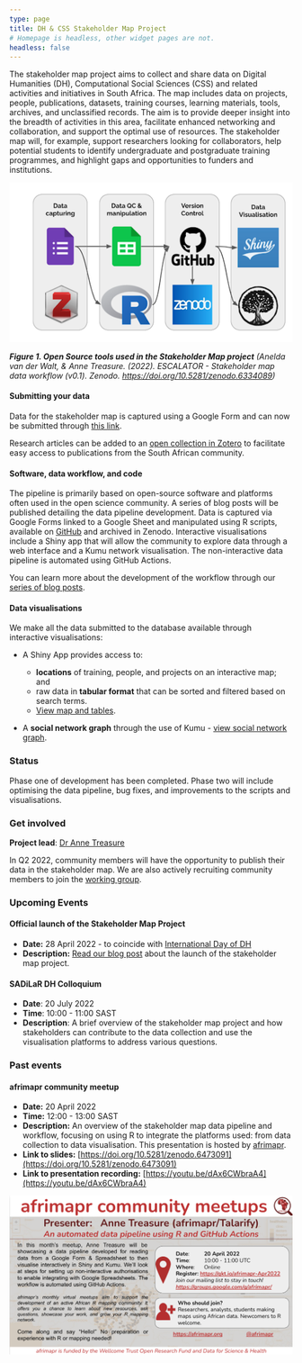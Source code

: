 ```yaml
---
type: page
title: DH & CSS Stakeholder Map Project
# Homepage is headless, other widget pages are not.
headless: false
---
```


The stakeholder map project aims to collect and share data on Digital Humanities (DH), Computational Social Sciences (CSS) and related activities and initiatives in South Africa. The map includes data on projects, people, publications, datasets, training courses, learning materials, tools, archives, and unclassified records.  The aim is to provide deeper insight into the breadth of activities in this area, facilitate enhanced networking and collaboration, and support the optimal use of resources. The stakeholder map will, for example, support researchers looking for collaborators, help potential students to identify undergraduate and postgraduate training programmes, and highlight gaps and opportunities to funders and institutions.

<a href="https://doi.org/10.5281/zenodo.6334088"><img src="stakeholder_map_workflow.png"></a>

<em>**Figure 1. Open Source tools used in the Stakeholder Map project** (Anelda van der Walt, & Anne Treasure. (2022). ESCALATOR - Stakeholder map data workflow (v0.1). Zenodo. https://doi.org/10.5281/zenodo.6334089)</em>

#### Submitting your data
 
Data for the stakeholder map is captured using a Google Form and can now be submitted through [this link](https://docs.google.com/forms/d/e/1FAIpQLSeQ4jwaOWP1KPaxo2Kb6DnrqspUs_68Etuh_dQO_-pgCMtpKg/viewform?usp=sf_link). 

Research articles can be added to an [open collection in Zotero](https://www.zotero.org/groups/3866799/dhcssza) to facilitate easy access to publications from the South African community.

#### Software, data workflow, and code

The pipeline is primarily based on open-source software and platforms often used in the open science community. A series of blog posts will be published detailing the data pipeline development. Data is captured via Google Forms linked to a Google Sheet and manipulated using R scripts, available on [GitHub](https://github.com/DHCSSza/stakeholder_map/) and archived in Zenodo. Interactive visualisations include a Shiny app that will allow the community to explore data through a web interface and a Kumu network visualisation. The non-interactive data pipeline is automated using GitHub Actions. 

You can learn more about the development of the workflow through our [series of blog posts](../post/2022/04/intro-stakeholdermap-workflow/). 


#### Data visualisations

We make all the data submitted to the database available through interactive visualisations:
- A Shiny App provides access to:
  - **locations** of training, people, and projects on an interactive map; and
  - raw data in **tabular format** that can be sorted and filtered based on search terms.
  - [View map and tables](../stakeholder-map/#shiny-map).
  
- A **social network graph** through the use of Kumu - [view social network graph](../stakeholder-map/#kumu-map).




### Status

Phase one of development has been completed. Phase two will include optimising the data pipeline, bug fixes, and improvements to the scripts and visualisations. 

### Get involved

**Project lead**: [Dr Anne Treasure](../authors/anne_treasure/)

In Q2 2022, community members will have the opportunity to publish their data in the stakeholder map. We are also actively recruiting community members to join the [working group](../groups/stakeholder-map-wg).


### Upcoming Events

#### Official launch of the Stakeholder Map Project

- **Date:** 28 April 2022 - to coincide with [International Day of DH](https://dhcenternet.org/initiatives/day-of-dh/2022)
- **Description:** [Read our blog post](../post/2022/04/launch-stakeholder-map/) about the launch of the stakeholder map project.

#### SADiLaR DH Colloquium

- **Date**: 20 July 2022
- **Time**: 10:00 - 11:00 SAST
- **Description**: A brief overview of the stakeholder map project and how stakeholders can contribute to the data collection and use the visualisation platforms to address various questions.

### Past events

#### afrimapr community meetup

- **Date:** 20 April 2022
- **Time:** 12:00 - 13:00 SAST
- **Description:** An overview of the stakeholder map data pipeline and workflow, focusing on using R to integrate the platforms used: from data collection to data visualisation. This presentation is hosted by [afrimapr](https://afrimapr.org/).
- **Link to slides:** [https://doi.org/10.5281/zenodo.6473091](https://doi.org/10.5281/zenodo.6473091)
- **Link to presentation recording:** [https://youtu.be/dAx6CWbraA4](https://youtu.be/dAx6CWbraA4)


[![afrimapr community meetup](afrimapr-community-meetup.png)](https://qkt.io/afrimapr-Apr2022)

